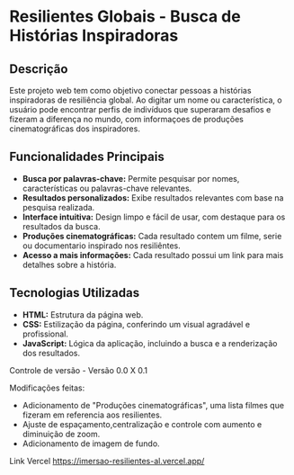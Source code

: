 # Resilientes Globais - Busca de Histórias Inspiradoras

## Descrição
Este projeto web tem como objetivo conectar pessoas a histórias inspiradoras de resiliência global. Ao digitar um nome ou característica, o usuário pode encontrar perfis de indivíduos que superaram desafios e fizeram a diferença no mundo, com informaçoes de produções cinematográficas dos inspiradores.

## Funcionalidades Principais
* **Busca por palavras-chave:** Permite pesquisar por nomes, características ou palavras-chave relevantes.
* **Resultados personalizados:** Exibe resultados relevantes com base na pesquisa realizada.
* **Interface intuitiva:** Design limpo e fácil de usar, com destaque para os resultados da busca.
* **Produções cinematográficas:** Cada resultado contem um filme, serie ou documentario inspirado nos resiliêntes.
* **Acesso a mais informações:** Cada resultado possui um link para mais detalhes sobre a história.

## Tecnologias Utilizadas
* **HTML:** Estrutura da página web.
* **CSS:** Estilização da página, conferindo um visual agradável e profissional.
* **JavaScript:** Lógica da aplicação, incluindo a busca e a renderização dos resultados.


Controle de versão - Versão 0.0 X 0.1

Modificações feitas:
- Adicionamento de "Produções cinematográficas", uma lista filmes que fizeram em referencia aos resilientes.
- Ajuste de espaçamento,centralização e controle com aumento e diminuição de zoom.
- Adicionamento de imagem de fundo.

Link Vercel https://imersao-resilientes-al.vercel.app/
